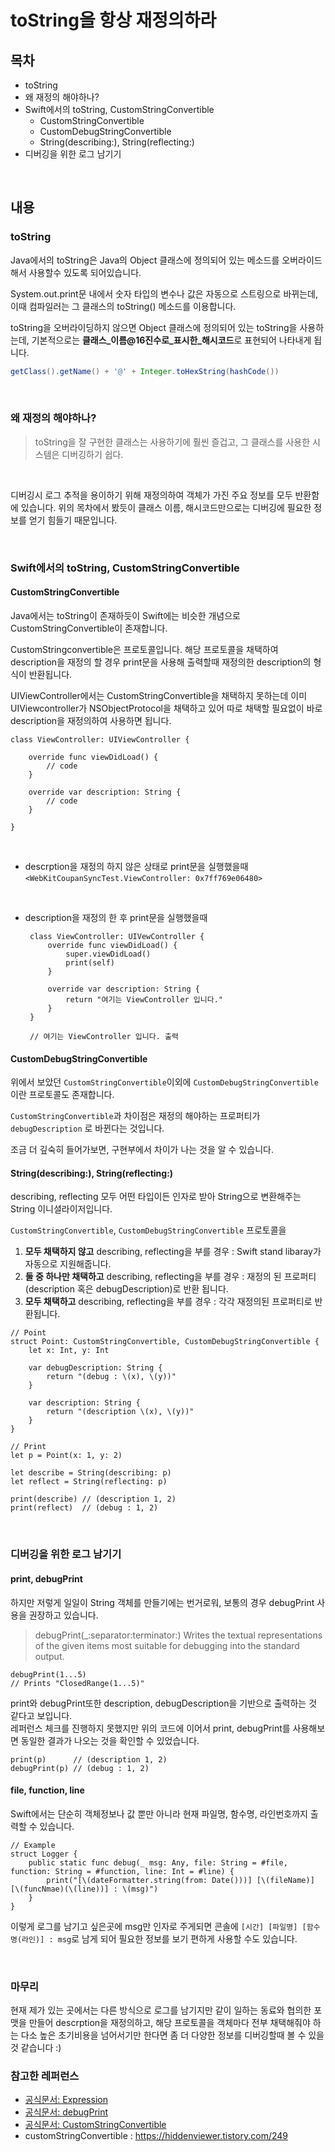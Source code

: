 # toString을 항상 재정의하라

## 목차
- toString
- 왜 재정의 해야하나?
- Swift에서의 toString, CustomStringConvertible
    - CustomStringConvertible
    - CustomDebugStringConvertible
    - String(describing:), String(reflecting:)
- 디버깅을 위한 로그 남기기

<br>

## 내용
### toString
Java에서의 toString은 Java의 Object 클래스에 정의되어 있는 메소드를 오버라이드해서 사용할수 있도록 되어있습니다. <br>

System.out.print문 내에서 숫자 타입의 변수나 값은 자동으로 스트링으로 바뀌는데, 이때 컴파일러는 그 클래스의 toString() 메소드를 이용합니다. <br>

toString을 오버라이딩하지 않으면 Object 클래스에 정의되어 있는 toString을 사용하는데, 기본적으로는 **클래스_이름@16진수로_표시한_해시코드**로 표현되어 나타내게 됩니다. <br>

```java
getClass().getName() + '@' + Integer.toHexString(hashCode())
```

<br>

### 왜 재정의 해야하나?
>toString을 잘 구현한 클래스는 사용하기에 훨씬 즐겁고, 그 클래스를 사용한 시스템은 디버깅하기 쉽다.

<br>

디버깅시 로그 추적을 용이하기 위해 재정의하여 객체가 가진 주요 정보를 모두 반환함에 있습니다. 위의 목차에서 봤듯이 클래스 이름, 해시코드만으로는 디버깅에 필요한 정보를 얻기 힘들기 때문입니다.

<br>

### Swift에서의 toString, CustomStringConvertible

#### CustomStringConvertible
Java에서는 toString이 존재하듯이 Swift에는 비슷한 개념으로  CustomStringConvertible이 존재합니다. <br>

CustomStringconvertible은 프로토콜입니다. 해당 프로토콜을 채택하여 description을 재정의 할 경우 print문을 사용해 출력할때 재정의한 description의 형식이 반환됩니다. <br>

UIViewController에서는 CustomStringConvertible을 채택하지 못하는데 이미 UIViewcontroller가 NSObjectProtocol을 채택하고 있어 따로 채택할 필요없이 바로 description을 재정의하여 사용하면 됩니다. <br>

```switf=
class ViewController: UIViewController {

    override func viewDidLoad() {
        // code
    }
    
    override var description: String {
        // code
    } 

}

```
<br>

- descrption을 재정의 하지 않은 상태로 print문을 실행했을때
```<WebKitCoupanSyncTest.ViewController: 0x7ff769e06480>```

<br>

- description을 재정의 한 후 print문을 실행했을때
   ```swift= 
    class ViewController: UIVewController {
        override func viewDidLoad() {
            super.viewDidLoad()
            print(self)
        }
    
        override var description: String {
            return "여기는 ViewController 입니다."
        }
    }
    
    // 여기는 ViewController 입니다. 출력
    ```
    
#### CustomDebugStringConvertible

위에서 보았던 ```CustomStringConvertible```이외에 ```CustomDebugStringConvertible```이란 프로토콜도 존재합니다. <br>

```CustomStringConvertible```과 차이점은 재정의 해야하는 프로퍼티가```debugDescription``` 로 바뀐다는 것입니다. <br>

조금 더 깊숙히 들어가보면, 구현부에서 차이가 나는 것을 알 수 있습니다. <br>

#### String(describing:), String(reflecting:)
describing, reflecting 모두 어떤 타입이든 인자로 받아 String으로 변환해주는 String 이니셜라이저입니다. <br>

```CustomStringConvertible```, ```CustomDebugStringConvertible``` 프로토콜을 
1. **모두 채택하지 않고** describing, reflecting을 부를 경우 
: Swift stand libaray가 자동으로 지원해줍니다.
2. **둘 중 하나만 채택하고** describing, reflecting을 부를 경우
: 재정의 된 프로퍼티(description 혹은 debugDescription)로 반환 됩니다.
3. **모두 채택하고** describing, reflecting을 부를 경우
: 각각 재정의된 프로퍼티로 반환됩니다.

```Swift=
// Point
struct Point: CustomStringConvertible, CustomDebugStringConvertible {
    let x: Int, y: Int
    
    var debugDescription: String {
        return "(debug : \(x), \(y))"
    }
    
    var description: String {
        return "(description \(x), \(y))"
    }
}

// Print
let p = Point(x: 1, y: 2)
        
let describe = String(describing: p)
let reflect = String(reflecting: p)
        
print(describe) // (description 1, 2)
print(reflect)  // (debug : 1, 2)

```
<br>

### 디버깅을 위한 로그 남기기

#### print, debugPrint

하지만 저렇게 일일이 String 객체를 만들기에는 번거로워, 보통의 경우 debugPrint 사용을 권장하고 있습니다. <br>

> debugPrint(_:separator:terminator:)
Writes the textual representations of the given items most suitable for debugging into the standard output.

```Swift=
debugPrint(1...5)
// Prints "ClosedRange(1...5)"
```

print와 debugPrint또한 description, debugDescription을 기반으로 출력하는 것 같다고 보입니다. <br> 레퍼런스 체크를 진행하지 못했지만 위의 코드에 이어서 print, debugPrint를 사용해보면 동일한 결과가 나오는 것을 확인할 수 있었습니다.

```Swift=
print(p)      // (description 1, 2)
debugPrint(p) // (debug : 1, 2)
```



#### file, function, line
Swift에서는 단순히 객체정보나 값 뿐만 아니라 현재 파일명, 함수명, 라인번호까지 출력할 수 있습니다. <br>


```Swift=
// Example
struct Logger {
    public static func debug(_ msg: Any, file: String = #file, function: String = #function, line: Int = #line) {
        print("[\(dateFormatter.string(from: Date()))] [\(fileName)] [\(funcNmae)(\(line))] : \(msg)")
    }
}
```

이렇게 로그를 남기고 싶은곳에 msg만 인자로 주게되면 콘솔에 ```[시간] [파일명] [함수명(라인)] : msg```로 남게 되어 필요한 정보를 보기 편하게 사용할 수도 있습니다.

<br>

### 마무리

현재 제가 있는 곳에서는 다른 방식으로 로그를 남기지만 같이 일하는 동료와 협의한 포맷을 만들어 descrption을 재정의하고, 해당 프로토콜을 객체마다 전부 채택해줘야 하는 다소 높은 초기비용을 넘어서기만 한다면 좀 더 다양한 정보를 디버깅할때 볼 수 있을것 같습니다 :)  


### 참고한 레퍼런스
- [공식문서: Expression](https://docs.swift.org/swift-book/ReferenceManual/Expressions.html)
- [공식문서: debugPrint](https://developer.apple.com/documentation/swift/1539920-debugprint)
- [공식문서: CustomStringConvertible](https://developer.apple.com/documentation/swift/customstringconvertible)
- customStringConvertible : https://hiddenviewer.tistory.com/249
